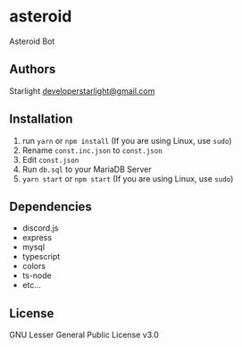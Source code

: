 # asteroid
Asteroid Bot

## Authors
Starlight <developerstarlight@gmail.com>

## Installation

1. run `yarn` or `npm install` (If you are using Linux, use `sudo`)
2. Rename `const.inc.json` to `const.json`
3. Edit `const.json`
4. Run `db.sql` to your MariaDB Server
5. `yarn start` or `npm start` (If you are using Linux, use `sudo`)

## Dependencies
  - discord.js
  - express
  - mysql
  - typescript
  - colors
  - ts-node
  - etc...

## License
GNU Lesser General Public License v3.0
